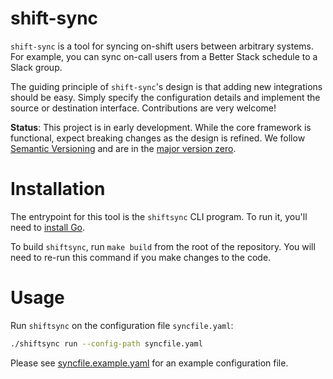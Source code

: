 # shift-sync

`shift-sync` is a tool for syncing on-shift users between arbitrary systems.
For example, you can sync on-call users from a Better Stack schedule to a Slack group.

The guiding principle of `shift-sync`'s design is that adding new integrations should be easy.
Simply specify the configuration details and implement the source or destination interface.
Contributions are very welcome!

**Status**:
This project is in early development.
While the core framework is functional, expect breaking changes as the design is refined.
We follow [Semantic Versioning](https://semver.org/spec/v2.0.0.html) and are in the [major version zero](https://semver.org/spec/v2.0.0.html#spec-item-4).

# Installation

The entrypoint for this tool is the `shiftsync` CLI program.
To run it, you'll need to [install Go](https://go.dev/dl/).

To build `shiftsync`, run `make build` from the root of the repository.
You will need to re-run this command if you make changes to the code.

# Usage

Run `shiftsync` on the configuration file `syncfile.yaml`:

```bash
./shiftsync run --config-path syncfile.yaml
```

Please see [syncfile.example.yaml](./syncfile.example.yaml) for an example configuration file.

